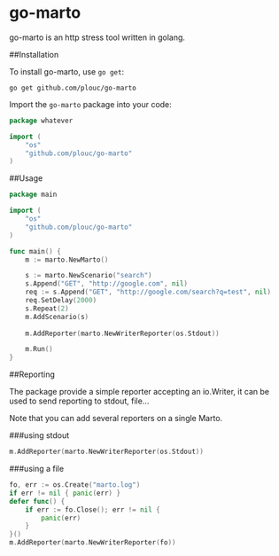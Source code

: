 go-marto
========

go-marto is an http stress tool written in golang.

##Installation

To install go-marto, use `go get`:

    go get github.com/plouc/go-marto

Import the `go-marto` package into your code:

```go
package whatever

import (
	"os"
	"github.com/plouc/go-marto"
)
```

##Usage

````go
package main

import (
	"os"
	"github.com/plouc/go-marto"
)

func main() {
	m := marto.NewMarto()

	s := marto.NewScenario("search")
	s.Append("GET", "http://google.com", nil)
	req := s.Append("GET", "http://google.com/search?q=test", nil)
	req.SetDelay(2000)
	s.Repeat(2)
	m.AddScenario(s)
	
	m.AddReporter(marto.NewWriterReporter(os.Stdout))

	m.Run()
}
````

##Reporting

The package provide a simple reporter accepting an io.Writer, it can be used to send reporting to stdout, file…

Note that you can add several reporters on a single Marto.

###using stdout

````go
m.AddReporter(marto.NewWriterReporter(os.Stdout))
````

###using a file 

````go
fo, err := os.Create("marto.log")
if err != nil { panic(err) }
defer func() {
    if err := fo.Close(); err != nil {
        panic(err)
    }
}()
m.AddReporter(marto.NewWriterReporter(fo))
````